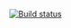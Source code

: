 [![Build status](https://ci.appveyor.com/api/projects/status/gw6q7dlb3m59s8xw?svg=true)](https://ci.appveyor.com/project/Evgenii/5-2-2-selenide)